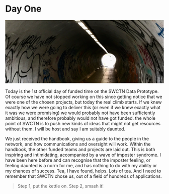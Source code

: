 

# Day One

![A foot tunnel with grafitti](/images/BC_begin.png)

Today is the 1st official day of funded time on the SWCTN Data Prototype. Of course we have not stopped working on this since getting notice that we were one of the chosen projects, but today the real climb starts. If we knew exactly how we were going to deliver this (or even if we knew exactly what it was we were promising) we would probably not have been sufficiently ambitious, and therefore probably would not have got funded. the whole point of SWCTN is to push new kinds of ideas that might not get resources without them.  I will be host and say I am suitably daunted.

We just received the handbook, giving us a guide to the people in the network, and how communications and oversight will work. Within the handbook, the other funded teams and projects are laid out. This is both inspiring and intimidating, accompanied by a wave of imposter syndrome. I have been here before and can recognise that the imposter feeling, or feeling daunted is a norm for me, and has nothing to do with my ability or my chances of success. Tea, I have found, helps. Lots of tea. And I need to remember that SWCTN chose us, out of a field of hundreds of applications.

> Step 1, put the kettle on.
> Step 2, smash it!
